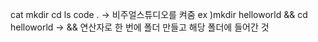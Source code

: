 cat
mkdir
cd 
ls
code .  ->  비주얼스튜디오를 켜줌
ex )mkdir helloworld && cd helloworld  -> && 연산자로 한 번에 폴더 만들고 해당 폴더에 들어간 것